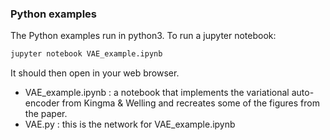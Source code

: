 ### Python examples

The Python examples run in python3. To run a jupyter notebook:

```bash
jupyter notebook VAE_example.ipynb
```
It should then open in your web browser.

* VAE_example.ipynb : a notebook that implements the variational auto-encoder from Kingma & Welling and recreates some of the figures from the paper.
* VAE.py : this is the network for VAE_example.ipynb
